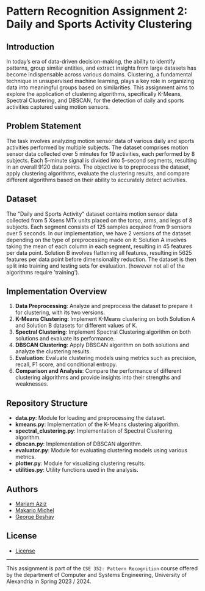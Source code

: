 # Pattern Recognition Assignment 2: Daily and Sports Activity Clustering

## Introduction
In today’s era of data-driven decision-making, the ability to identify patterns, group similar entities, and extract insights from large datasets has become indispensable across various domains. Clustering, a fundamental technique in unsupervised machine learning, plays a key role in organizing data into meaningful groups based on similarities. This assignment aims to explore the application of clustering algorithms, specifically K-Means, Spectral Clustering, and DBSCAN, for the detection of daily and sports activities captured using motion sensors.

## Problem Statement
The task involves analyzing motion sensor data of various daily and sports activities performed by multiple subjects. The dataset comprises motion sensor data collected over 5 minutes for 19 activities, each performed by 8 subjects. Each 5-minute signal is divided into 5-second segments, resulting in an overall 9120 data points. The objective is to preprocess the dataset, apply clustering algorithms, evaluate the clustering results, and compare different algorithms based on their ability to accurately detect activities.

## Dataset
The "Daily and Sports Activity" dataset contains motion sensor data collected from 5 Xsens MTx units placed on the torso, arms, and legs of 8 subjects. Each segment consists of 125 samples acquired from 9 sensors over 5 seconds. In our implementation, we have 2 versions of the dataset depending on the type of preprocessing made on it: Solution A involves taking the mean of each column in each segment, resulting in 45 features per data point. Solution B involves flattening all features, resulting in 5625 features per data point before dimensionality reduction. The dataset is then split into training and testing sets for evaluation. (however not all of the algorithms require 'training').

## Implementation Overview
1. **Data Preprocessing**: Analyze and preprocess the dataset to prepare it for clustering, with its two versions.
2. **K-Means Clustering**: Implement K-Means clustering on both Solution A and Solution B datasets for different values of K.
3. **Spectral Clustering**: Implement Spectral Clustering algorithm on both solutions and evaluate its performance.
4. **DBSCAN Clustering**: Apply DBSCAN algorithm on both solutions and analyze the clustering results.
5. **Evaluation**: Evaluate clustering models using metrics such as precision, recall, F1 score, and conditional entropy.
7. **Comparison and Analysis**: Compare the performance of different clustering algorithms and provide insights into their strengths and weaknesses.

## Repository Structure
- **data.py**: Module for loading and preprocessing the dataset.
- **kmeans.py**: Implementation of the K-Means clustering algorithm.
- **spectral_clustering.py**: Implementation of Spectral Clustering algorithm.
- **dbscan.py**: Implementation of DBSCAN algorithm.
- **evaluator.py**: Module for evaluating clustering models using various metrics.
- **plotter.py**: Module for visualizing clustering results.
- **utilities.py**: Utility functions used in the analysis.

## Authors
- [Mariam Aziz](https://github.com/MariamAziz0)
- [Makario Michel](https://github.com/Mak-Michel)
- [George Beshay](https://github.com/GeorgeBeshay)

## License
- [License](LICENSE)
---

This assignment is part of the `CSE 352: Pattern Recognition` course offered by the department of Computer and Systems Engineering, University of Alexandria in Spring 2023 / 2024.
